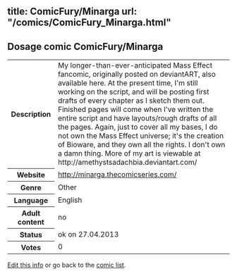 title: ComicFury/Minarga
url: "/comics/ComicFury_Minarga.html"
---
Dosage comic ComicFury/Minarga
-----------------------------------------

<p id="msg"></p>
<script type="text/javascript">
if (window.location.search === '?edit_info_mail=sent_ok') {
  var elem = document.getElementById("msg");
  elem.innerHTML = 'Edited information sucessfully sent.';
  elem.className = 'ok';
}
</script>
<table class="comicinfo">
<tr>
<th>Description</th><td>My longer-than-ever-anticipated Mass Effect fancomic, originally posted on deviantART, also available here. At the present time, I'm still working on the script, and will be posting first drafts of every chapter as I sketch them out. Finished pages will come when I've written the entire script and have layouts/rough drafts of all the pages. Again, just to cover all my bases, I do not own the Mass Effect universe; it's the creation of Bioware, and they own all the rights. I don't own a damn thing. More of my art is viewable at http://amethystsadachbia.deviantart.com/</td>
</tr>
<tr>
<th>Website</th><td><a href="http://minarga.thecomicseries.com/">http://minarga.thecomicseries.com/</a></td>
</tr>
<tr>
<th>Genre</th><td>Other</td>
</tr>
<tr>
<th>Language</th><td>English</td>
</tr>
<tr>
<th>Adult content</th><td>no</td>
</tr>
<tr>
<th>Status</th><td>ok on 27.04.2013</td>
</tr>
<tr>
<th>Votes</th><td>0</td>
</tr>
</table>

[Edit this info](ComicFury_Minarga_edit.html) or go back to the [comic list](../comic-index.html).
